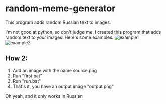 # random-meme-generator
This program adds random Russian text to images.

I'm not good at python, so don't judge me. I created this program that adds random text to your images.
Here's some examples:
![example1](https://i.imgur.com/JxKOgLW.png)
![example2](https://i.imgur.com/pMwIxuy.jpg)

## How 2:
1. Add an image with the name source.png
2. Run "first.bat"
3. Run "run.bat"
4. That's it, you have an output image "output.png"


Oh yeah, and it only works in Russian
